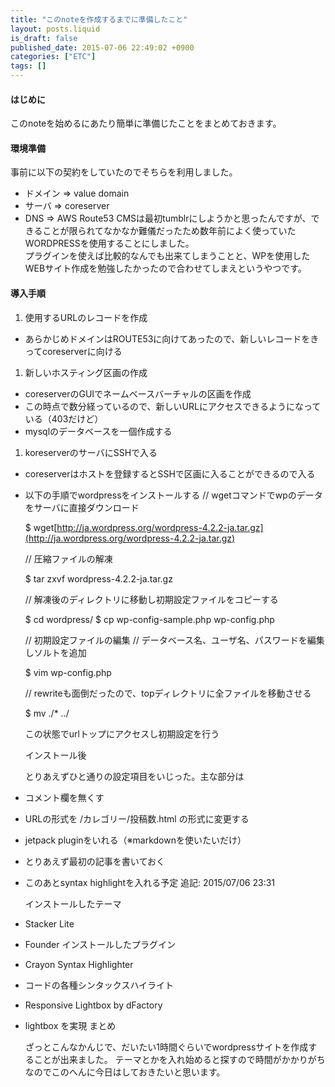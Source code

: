 ```yaml
---
title: "このnoteを作成するまでに準備したこと"
layout: posts.liquid
is_draft: false
published_date: 2015-07-06 22:49:02 +0900
categories: ["ETC"]
tags: []
---
```


#### はじめに
このnoteを始めるにあたり簡単に準備じたことをまとめておきます。

#### 環境準備
事前に以下の契約をしていたのでそちらを利用しました。

- ドメイン =\> value domain
- サーバ =\> coreserver
- DNS =\> AWS Route53
CMSは最初tumblrにしようかと思ったんですが、できることが限られてなかなか難儀だったため数年前によく使っていたWORDPRESSを使用することにしました。  
プラグインを使えば比較的なんでも出来てしまうことと、WPを使用したWEBサイト作成を勉強したかったので合わせてしまえというやつです。

#### 導入手順
1. 使用するURLのレコードを作成
- あらかじめドメインはROUTE53に向けてあったので、新しいレコードをきってcoreserverに向ける
1. 新しいホスティング区画の作成
- coreserverのGUIでネームベースバーチャルの区画を作成
- この時点で数分経っているので、新しいURLにアクセスできるようになっている（403だけど）
- mysqlのデータベースを一個作成する
1. koreserverのサーバにSSHで入る
- coreserverはホストを登録するとSSHで区画に入ることができるので入る
- 以下の手順でwordpressをインストールする
    // wgetコマンドでwpのデータをサーバに直接ダウンロード

    $ wget[http://ja.wordpress.org/wordpress-4.2.2-ja.tar.gz](http://ja.wordpress.org/wordpress-4.2.2-ja.tar.gz)

    // 圧縮ファイルの解凍

    $ tar zxvf wordpress-4.2.2-ja.tar.gz

    // 解凍後のディレクトリに移動し初期設定ファイルをコピーする

    $ cd wordpress/
    $ cp wp-config-sample.php wp-config.php

    // 初期設定ファイルの編集
    // データベース名、ユーザ名、パスワードを編集しソルトを追加

    $ vim wp-config.php

    // rewriteも面倒だったので、topディレクトリに全ファイルを移動させる

    $ mv ./* ../

    この状態でurlトップにアクセスし初期設定を行う

    インストール後

    とりあえずひと通りの設定項目をいじった。主な部分は

- コメント欄を無くす
- URLの形式を /カレゴリー/投稿数.html の形式に変更する
- jetpack pluginをいれる（※markdownを使いたいだけ）
- とりあえず最初の記事を書いておく
- このあとsyntax highlightを入れる予定
    追記: 2015/07/06 23:31

    インストールしたテーマ

- Stacker Lite
- Founder
    インストールしたプラグイン

- Crayon Syntax Highlighter
- コードの各種シンタックスハイライト
- Responsive Lightbox by dFactory
- lightbox を実現
    まとめ

    ざっとこんなかんじで、だいたい1時間ぐらいでwordpressサイトを作成することが出来ました。
    テーマとかを入れ始めると探すので時間がかかりがちなのでこのへんに今日はしておきたいと思います。


